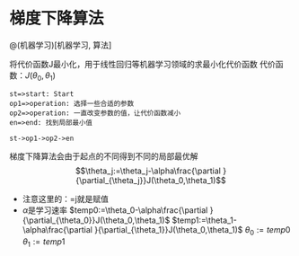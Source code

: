 # 梯度下降算法
@(机器学习)[机器学习, 算法]

将代价函数J最小化，用于线性回归等机器学习领域的求最小化代价函数
代价函数：$J(\theta_0,\theta_1)$
```flow
st=>start: Start
op1=>operation: 选择一些合适的参数
op2=>operation: 一直改变参数的值，让代价函数减小
en=>end: 找到局部最小值

st->op1->op2->en
```
梯度下降算法会由于起点的不同得到不同的局部最优解
$$\theta_j:=\theta_j-\alpha\frac{\partial }{\partial_{\theta_j}}J(\theta_0,\theta_1)$$
+ 注意这里的：=j就是赋值
+ $\alpha$是学习速率
$temp0:=\theta_0-\alpha\frac{\partial }{\partial_{\theta_0}}J(\theta_0,\theta_1)$
$temp1:=\theta_1-\alpha\frac{\partial }{\partial_{\theta_1}}J(\theta_0,\theta_1)$
$\theta_0:=temp0$
$\theta_1:=temp1$